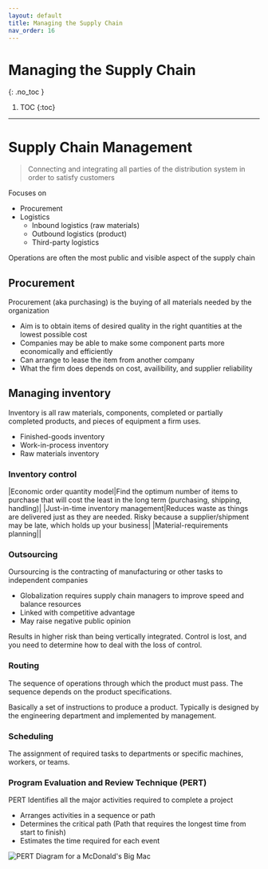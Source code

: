 ```yaml
---
layout: default
title: Managing the Supply Chain
nav_order: 16
---
```


# Managing the Supply Chain
{: .no_toc }

1. TOC
{:toc}

---

# Supply Chain Management

> Connecting and integrating all parties of the distribution system in order to satisfy customers

Focuses on
- Procurement
- Logistics
  - Inbound logistics (raw materials)
  - Outbound logistics (product)
  - Third-party logistics

Operations are often the most public and visible aspect of the supply chain

## Procurement

Procurement (aka purchasing) is the buying of all materials needed by the organization

- Aim is to obtain items of desired quality in the right quantities at the lowest possible cost
- Companies may be able to make some component parts more economically and efficiently
- Can arrange to lease the item from another company
- What the firm does depends on cost, availibility, and supplier reliability

## Managing inventory

Inventory is all raw materials, components, completed or partially completed products, and pieces of equipment a firm uses.

- Finished-goods inventory
- Work-in-process inventory
- Raw materials inventory

### Inventory control

|Economic order quantity model|Find the optimum number of items to purchase that will cost the least in the long term (purchasing, shipping, handling)|
|Just-in-time inventory management|Reduces waste as things are delivered just as they are needed. Risky because a supplier/shipment may be late, which holds up your business|
|Material-requirements planning||

### Outsourcing

Oursourcing is the contracting of manufacturing or other tasks to independent companies

- Globalization requires supply chain managers to improve speed and balance resources
- Linked with competitive advantage
- May raise negative public opinion

Results in higher risk than being vertically integrated. Control is lost, and you need to determine how to deal with the loss of control.

### Routing

The sequence of operations through which the product must pass. The sequence depends on the product specifications.

Basically a set of instructions to produce a product. Typically is designed by the engineering department and implemented by management.

### Scheduling

The assignment of required tasks to departments or specific machines, workers, or teams.

### Program Evaluation and Review Technique (PERT)

PERT Identifies all the major activities required to complete a project

- Arranges activities in a sequence or path
- Determines the critical path (Path that requires the longest time from start to finish)
- Estimates the time required for each event

![PERT Diagram for a McDonald's Big Mac](https://images.slideplayer.com/24/6944868/slides/slide_21.jpg)